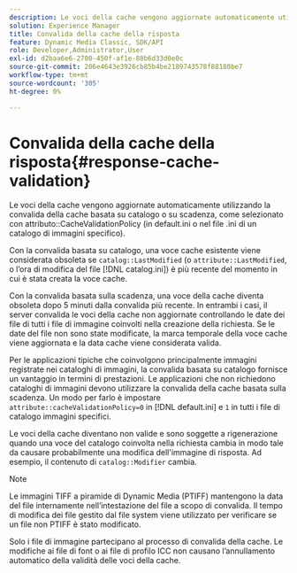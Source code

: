 ```yaml
---
description: Le voci della cache vengono aggiornate automaticamente utilizzando la convalida della cache basata sul catalogo o sulla scadenza, come selezionato con l'attributo CacheValidationPolicy (in default.ini o il file .ini di un catalogo di immagini specifico).
solution: Experience Manager
title: Convalida della cache della risposta
feature: Dynamic Media Classic, SDK/API
role: Developer,Administrator,User
exl-id: d2baa6e6-2700-450f-af1e-88b6d33d0e0c
source-git-commit: 206e4643e3926cb85b4be2189743578f88180be7
workflow-type: tm+mt
source-wordcount: '305'
ht-degree: 0%

---
```


# Convalida della cache della risposta{#response-cache-validation}

Le voci della cache vengono aggiornate automaticamente utilizzando la convalida della cache basata su catalogo o su scadenza, come selezionato con attributo::CacheValidationPolicy (in default.ini o nel file .ini di un catalogo di immagini specifico).

Con la convalida basata su catalogo, una voce cache esistente viene considerata obsoleta se `catalog::LastModified` (o `attribute::LastModified`, o l’ora di modifica del file [!DNL catalog.ini]) è più recente del momento in cui è stata creata la voce cache.

Con la convalida basata sulla scadenza, una voce della cache diventa obsoleta dopo 5 minuti dalla convalida più recente. In entrambi i casi, il server convalida le voci della cache non aggiornate controllando le date dei file di tutti i file di immagine coinvolti nella creazione della richiesta. Se le date del file non sono state modificate, la marca temporale della voce cache viene aggiornata e la data cache viene considerata valida.

Per le applicazioni tipiche che coinvolgono principalmente immagini registrate nei cataloghi di immagini, la convalida basata su catalogo fornisce un vantaggio in termini di prestazioni. Le applicazioni che non richiedono cataloghi di immagini devono utilizzare la convalida della cache basata sulla scadenza. Un modo per farlo è impostare `attribute::cacheValidationPolicy=0` in [!DNL default.ini] e `1` in tutti i file di catalogo immagini specifici.

Le voci della cache diventano non valide e sono soggette a rigenerazione quando una voce del catalogo coinvolta nella richiesta cambia in modo tale da causare probabilmente una modifica dell&#39;immagine di risposta. Ad esempio, il contenuto di `catalog::Modifier` cambia.

>[!NOTE]
>
>Le immagini TIFF a piramide di Dynamic Media (PTIFF) mantengono la data del file internamente nell’intestazione del file a scopo di convalida. Il tempo di modifica dei file gestito dal file system viene utilizzato per verificare se un file non PTIFF è stato modificato.

Solo i file di immagine partecipano al processo di convalida della cache. Le modifiche ai file di font o ai file di profilo ICC non causano l’annullamento automatico della validità delle voci della cache.
